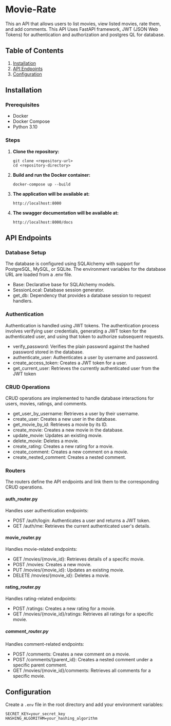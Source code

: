 # Movie-Rate
This an API that allows users to list movies, view listed movies, rate them, and add comments. This API Uses FastAPI framework, JWT (JSON Web Tokens) for authentication and authorization and postgres QL for database. 

## Table of Contents

1. [Installation](#installation)
2. [API Endpoints](#api-endpoints)
3. [Configuration](#configuration)

## Installation

### Prerequisites

- Docker
- Docker Compose
- Python 3.10

### Steps

1. **Clone the repository:**

    ```terminal
    git clone <repository-url>
    cd <repository-directory>
    ```

2. **Build and run the Docker container:**

    ```terminal
    docker-compose up --build
    ```

3. **The application will be available at:**

    ```
    http://localhost:8000 
    ```
4. **The swagger documentation will be available at:**

    ```
    http://localhost:8000/docs
    ```

## API Endpoints

### Database Setup
The database is configured using SQLAlchemy with support for PostgreSQL, MySQL, or SQLite. The environment variables for the database URL are loaded from a .env file.

- Base: Declarative base for SQLAlchemy models.
- SessionLocal: Database session generator.
- get_db: Dependency that provides a database session to request handlers.


### Authentication
Authentication is handled using JWT tokens. The authentication process involves verifying user credentials, generating a JWT token for the authenticated user, and using that token to authorize subsequent requests.

- verify_password: Verifies the plain password against the hashed password stored in the database.
- authenticate_user: Authenticates a user by username and password.
- create_access_token: Creates a JWT token for a user.
- get_current_user: Retrieves the currently authenticated user from the JWT token

### CRUD Operations
CRUD operations are implemented to handle database interactions for users, movies, ratings, and comments.

- get_user_by_username: Retrieves a user by their username.
- create_user: Creates a new user in the database.
- get_movie_by_id: Retrieves a movie by its ID.
- create_movie: Creates a new movie in the database.
- update_movie: Updates an existing movie.
- delete_movie: Deletes a movie.
- create_rating: Creates a new rating for a movie.
- create_comment: Creates a new comment on a movie.
- create_nested_comment: Creates a nested comment.

### Routers
The routers define the API endpoints and link them to the corresponding CRUD operations.

#### auth_router.py
Handles user authentication endpoints:

- POST /auth/login: Authenticates a user and returns a JWT token.
- GET /auth/me: Retrieves the current authenticated user's details.

#### movie_router.py
Handles movie-related endpoints:

- GET /movies/{movie_id}: Retrieves details of a specific movie.
- POST /movies: Creates a new movie.
- PUT /movies/{movie_id}: Updates an existing movie.
- DELETE /movies/{movie_id}: Deletes a movie.

#### rating_router.py
Handles rating-related endpoints:

- POST /ratings: Creates a new rating for a movie.
- GET /movies/{movie_id}/ratings: Retrieves all ratings for a specific movie.

##### comment_router.py
Handles comment-related endpoints:

- POST /comments: Creates a new comment on a movie.
- POST /comments/{parent_id}: Creates a nested comment under a specific parent comment.
- GET /movies/{movie_id}/comments: Retrieves all comments for a specific movie.

## Configuration

Create a `.env` file in the root directory and add your environment variables:

```env
SECRET_KEY=your_secret_key
HASHING_ALGORITHM=your_hashing_algorithm
```